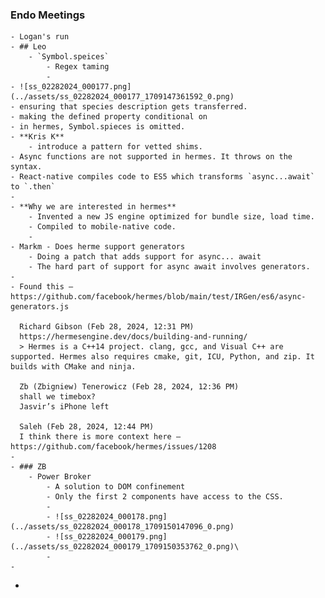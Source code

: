### Endo Meetings
	- Logan's run
	- ## Leo
		- `Symbol.speices`
			- Regex taming
			-
	- ![ss_02282024_000177.png](../assets/ss_02282024_000177_1709147361592_0.png)
	- ensuring that species description gets transferred.
	- making the defined property conditional on
	- in hermes, Symbol.spieces is omitted.
	- **Kris K**
		- introduce a pattern for vetted shims.
	- Async functions are not supported in hermes. It throws on the syntax.
	- React-native compiles code to ES5 which transforms `async...await` to `.then`
	-
	- **Why we are interested in hermes**
		- Invented a new JS engine optimized for bundle size, load time.
		- Compiled to mobile-native code.
		-
	- Markm - Does herme support generators
		- Doing a patch that adds support for async... await
		- The hard part of support for async await involves generators.
	-
	- Found this — https://github.com/facebook/hermes/blob/main/test/IRGen/es6/async-generators.js
	   
	  Richard Gibson (Feb 28, 2024, 12:31 PM)
	  https://hermesengine.dev/docs/building-and-running/
	  > Hermes is a C++14 project. clang, gcc, and Visual C++ are supported. Hermes also requires cmake, git, ICU, Python, and zip. It builds with CMake and ninja.
	   
	  Zb (Zbigniew) Tenerowicz (Feb 28, 2024, 12:36 PM)
	  shall we timebox?
	  Jasvir’s iPhone left
	   
	  Saleh (Feb 28, 2024, 12:44 PM)
	  I think there is more context here — https://github.com/facebook/hermes/issues/1208
	-
	- ### ZB
		- Power Broker
			- A solution to DOM confinement
			- Only the first 2 components have access to the CSS.
			-
			- ![ss_02282024_000178.png](../assets/ss_02282024_000178_1709150147096_0.png)
			- ![ss_02282024_000179.png](../assets/ss_02282024_000179_1709150353762_0.png)\
			-
	-
-